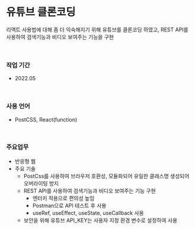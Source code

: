 # 유튜브 클론코딩
리액트 사용법에 대해 좀 더 익숙해지기 위해 유튜브를 클론코딩 하였고, REST API를 사용하여 검색기능과 비디오 보여주는 기능을 구현

<br/>

### 작업 기간
- 2022.05

<br/>

### 사용 언어
- PostCSS, React(function)

<br/>

### 주요업무
<ul>
    <li>반응형 웹</li>
    <li>주요 기술
        <ul>
            <li>PostCss를 사용하여 브라우저 호환성, 모듈화되어 유일한 클래스명 생성되어 오버라이팅 방지</li>
            <li>REST API를 사용하여 검색기능과 비디오 보여주는 기능 구현
              <ul>
                  <li>엔터키 적용으로 편의성 높임</li>
                 <li>Postman으로 API 테스트 후 사용</li>
                 <li>useRef, useEffect, useState, useCallback 사용</li>
              </ul>
            </li>
            <li>보안을 위해 유튜브 API_KEY는 사용자 지정 환경 변수로 설정하여 사용</li>
        </ul>
    </li>
</ul>

